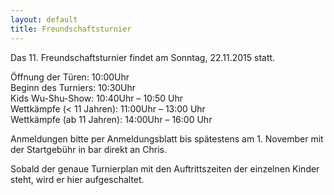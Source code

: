```yaml
---
layout: default
title: Freundschaftsturnier
---
```


Das 11. Freundschaftsturnier findet am Sonntag, 22.11.2015 statt.<br>

Öffnung der Türen:		10:00Uhr<br> 
Beginn des Turniers:	10:30Uhr<br>
Kids Wu-Shu-Show:		10:40Uhr – 10:50 Uhr<br>
Wettkämpfe (< 11 Jahren):	11:00Uhr – 13:00 Uhr<br>
Wettkämpfe (ab 11 Jahren):	14:00Uhr – 16:00 Uhr<br>

Anmeldungen bitte per Anmeldungsblatt bis spätestens am 1. November mit der Startgebühr in bar direkt an Chris.<br>

Sobald der genaue Turnierplan mit den Auftrittszeiten der einzelnen Kinder steht, wird er hier aufgeschaltet.
